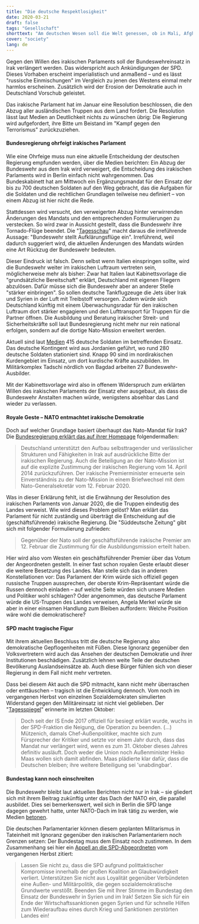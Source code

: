 ```yaml
---
title: "Die deutsche Respektlosigkeit"
date: 2020-03-21
draft: false
tags: "Gesellschaft"
shorttext: "Am deutschen Wesen soll die Welt genessen, ob in Mali, Afghanistan, oder eben im Iran. Kein Mord ohne deutsche Träumerei!"
cover: "society"
lang: de
---
```


Gegen den Willen des irakischen Parlaments soll der Bundeswehreinsatz in Irak verlängert werden. Das widerspricht auch Ankündigungen der SPD. Dieses Vorhaben erscheint imperialistisch und anmaßend – und es lässt "russische Einmischungen" im Vergleich zu jenen des Westens einmal mehr harmlos erscheinen. Zusätzlich wird der Erosion der Demokratie auch in Deutschland Vorschub geleistet.

Das irakische Parlament hat im Januar eine Resolution beschlossen, die den Abzug aller ausländischen Truppen aus dem Land fordert. Die Resolution lässt laut Medien an Deutlichkeit nichts zu wünschen übrig: Die Regierung wird aufgefordert, ihre Bitte um Beistand im "Kampf gegen den Terrorismus" zurückzuziehen.

#### Bundesregierung ohrfeigt irakisches Parlament

Wie eine Ohrfeige muss nun eine aktuelle Entscheidung der deutschen Regierung empfunden werden, über die Medien berichten: Ein Abzug der Bundeswehr aus dem Irak wird verweigert, die Entscheidung des irakischen Parlaments wird in Berlin einfach nicht wahrgenommen. Das Bundeskabinett hat am Mittwoch ein Ergänzungsmandat für den Einsatz der bis zu 700 deutschen Soldaten auf den Weg gebracht, das die Aufgaben für die Soldaten und die rechtlichen Grundlagen teilweise neu definiert – von einem Abzug ist hier nicht die Rede.

Stattdessen wird versucht, den verweigerten Abzug hinter verwirrenden Änderungen des Mandats und den entsprechenden Formulierungen zu verstecken. So wird zwar in Aussicht gestellt, dass die Bundeswehr ihre Tornado-Flüge beendet. Die "[Tagesschau](https://www.tagesschau.de/inland/bundeswehr-irak-149.html "Bundeswehr stellt Aufklärungsflüge ein")" macht daraus die irreführende Aussage: "Bundeswehr stellt Aufklärungsflüge ein". Irreführend, weil dadurch suggeriert wird, die aktuellen Änderungen des Mandats würden eine Art Rückzug der Bundeswehr bedeuten.

Dieser Eindruck ist falsch. Denn selbst wenn Italien einspringen sollte, wird die Bundeswehr weiter im irakischen Luftraum vertreten sein, möglicherweise mehr als bisher: Zwar hat Italien laut Kabinettsvorlage die "grundsätzliche Bereitschaft” erklärt, Deutschland mit eigenen Fliegern abzulösen. Dafür müsse sich die Bundeswehr aber an anderer Stelle "stärker einbringen". So sollen deutsche Tankflugzeuge die Jets über Irak und Syrien in der Luft mit Treibstoff versorgen. Zudem würde sich Deutschland künftig mit einem Überwachungsradar für den irakischen Luftraum dort stärker engagieren und den Lufttransport für Truppen für die Partner öffnen. Die Ausbildung und Beratung irakischer Streit- und Sicherheitskräfte soll laut Bundesregierung nicht mehr nur rein national erfolgen, sondern auf die dortige Nato-Mission erweitert werden.

Aktuell sind laut [Medien](https://www.mdr.de/nachrichten/politik/ausland/irak-will-abzug-auslaendischer-truppen-100.html "Iraks Parlament fordert Abzug ausländischer Truppen") 415 deutsche Soldaten im betreffenden Einsatz. Das deutsche Kontingent wird aus Jordanien geführt, wo rund 280 deutsche Soldaten stationiert sind. Knapp 90 sind im nordirakischen Kurdengebiet im Einsatz, um dort kurdische Kräfte auszubilden. Im Militärkomplex Tadschi nördlich von Bagdad arbeiten 27 Bundeswehr-Ausbilder.

Mit der Kabinettsvorlage wird also in offenem Widerspruch zum erklärten Willen des irakischen Parlaments der Einsatz eher ausgebaut, als dass die Bundeswehr Anstalten machen würde, wenigstens absehbar das Land wieder zu verlassen.

#### Royale Geste – NATO entmachtet irakische Demokratie

Doch auf welcher Grundlage basiert überhaupt das Nato-Mandat für Irak? Die [Bundesregierung erklärt das auf ihrer Homepage](https://www.bundesregierung.de/breg-de/aktuelles/is-einsatz-ergaenzung-1729528 "Bundesregierung erweitert Anti-IS-Einsatz") folgendermaßen:

> Deutschland unterstützt den Aufbau selbsttragender und verlässlicher Strukturen und Fähigkeiten in Irak auf ausdrückliche Bitte der irakischen Regierung. Auch die Beteiligung an der Nato-Mission ist auf die explizite Zustimmung der irakischen Regierung vom 14. April 2014 zurückzuführen. Der irakische Premierminister erneuerte sein Einverständnis zu der Nato-Mission in einem Briefwechsel mit dem Nato-Generalsekretär vom 12. Februar 2020.

Was in dieser Erklärung fehlt, ist die Erwähnung der Resolution des irakischen Parlaments von Januar 2020, die die Truppen eindeutig des Landes verweist. Wie wird dieses Problem gelöst? Man erklärt das Parlament für nicht zuständig und überträgt die Entscheidung auf die (geschäftsführende) irakische Regierung. Die "Süddeutsche Zeitung" gibt sich mit folgender Formulierung zufrieden:

> Gegenüber der Nato soll der geschäftsführende irakische Premier am 12. Februar die Zustimmung für die Ausbildungsmission erteilt haben.

Hier wird also vom Westen ein geschäftsführender Premier über das Votum der Angeordneten gestellt. In einer fast schon royalen Geste erlaubt dieser die weitere Besetzung des Landes. Man stelle sich das in anderen Konstellationen vor: Das Parlament der Krim würde sich offiziell gegen russische Truppen aussprechen, der oberste Krim-Repräsentant würde die Russen dennoch einladen – auf welche Seite würden sich unsere Medien und Politiker wohl schlagen? Oder angenommen, das deutsche Parlament würde die US-Truppen des Landes verweisen, Angela Merkel würde sie aber in einer einsamen Handlung zum Bleiben auffordern: Welche Position wäre wohl die demokratischere?

#### SPD macht tragische Figur

Mit ihrem aktuellen Beschluss tritt die deutsche Regierung also demokratische Gepflogenheiten mit Füßen. Diese Ignoranz gegenüber den Volksvertretern wird auch das Ansehen der deutschen Demokratie und ihrer Institutionen beschädigen. Zusätzlich lehnen weite Teile der deutschen Bevölkerung Auslandseinsätze ab. Auch diese Bürger fühlen sich von dieser Regierung in dem Fall nicht mehr vertreten.

Dass bei diesem Akt auch die SPD mitmacht, kann nicht mehr überraschen oder enttäuschen – tragisch ist die Entwicklung dennoch. Vom noch im vergangenen Herbst von einzelnen Sozialdemokraten simulierten Widerstand gegen den Militäreinsatz ist nicht viel geblieben. Der "[Tagesspiegel](https://www.tagesspiegel.de/politik/einsatz-gegen-is-geht-weiter-spd-will-mandat-fuer-tornado-jets-doch-verlaengern/24984454.html "SPD will Mandat für Tornado-Jets doch verlängern")" erinnerte im letzten Oktober:

> Doch seit der IS Ende 2017 offiziell für besiegt erklärt wurde, wuchs in der SPD-Fraktion die Neigung, die Operation zu beenden. (…) Mützenich, damals Chef-Außenpolitiker, machte sich zum Fürsprecher der Kritiker und setzte vor einem Jahr durch, dass das Mandat nur verlängert wird, wenn es zum 31. Oktober dieses Jahres definitiv ausläuft. Doch weder die Union noch Außenminister Heiko Maas wollen sich damit abfinden. Maas plädierte klar dafür, dass die Deutschen bleiben; ihre weitere Beteiligung sei 'unabdingbar'.

#### Bundestag kann noch einschreiten

Die Bundeswehr bleibt laut aktuellen Berichten nicht nur in Irak – sie gliedert sich mit ihrem Beitrag zukünftig unter das Dach der NATO ein, die parallel ausbildet. Dies sei bemerkenswert, weil sich in Berlin die SPD lange dagegen gewehrt hatte, unter NATO-Dach im Irak tätig zu werden, wie Medien [betonen](https://www.sueddeutsche.de/politik/anti-terror-kampf-deutscher-einsatz-bleibt-gefragt-1.4840529 "Deutscher Einsatz bleibt gefragt").

Die deutschen Parlamentarier können diesem geplanten Militarismus in Tateinheit mit Ignoranz gegenüber den irakischen Parlamentariern noch Grenzen setzen: Der Bundestag muss dem Einsatz noch zustimmen. In dem Zusammenhang sei hier ein [Appell an die SPD-Abgeordneten](https://blogs.taz.de/bewegung/2019/09/08/appell-an-spd-abgeordnete/ "Appell an SPD Abgeordnete") vom vergangenen Herbst zitiert:

> Lassen Sie nicht zu, dass die SPD aufgrund polittaktischer Kompromisse innerhalb der großen Koalition an Glaubwürdigkeit verliert. Unterstützen Sie nicht aus Loyalität gegenüber Verbündeten eine Außen- und Militärpolitik, die gegen sozialdemokratische Grundwerte verstößt. Beenden Sie mit Ihrer Stimme im Bundestag den Einsatz der Bundeswehr in Syrien und im Irak! Setzen Sie sich für ein Ende der Wirtschaftssanktionen gegen Syrien und für schnelle Hilfen zum Wiederaufbau eines durch Krieg und Sanktionen zerstörten Landes ein!
